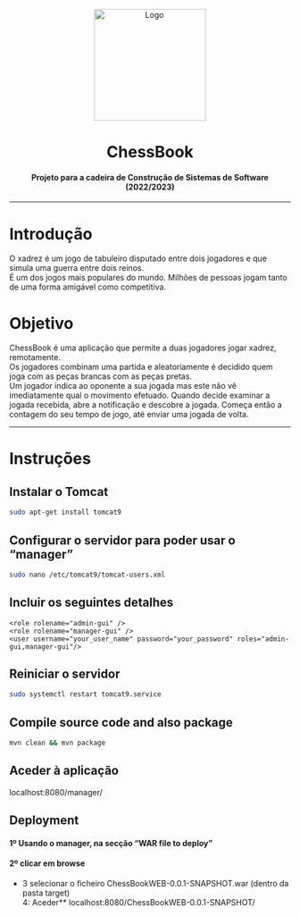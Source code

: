 <p align="center">
    <img src="https://encrypted-tbn0.gstatic.com/images?q=tbn:ANd9GcSGF-bBS1d--DM592E0LbOLxAuLU9AdUVgfvg&usqp=CAU" alt="Logo" width="200">
</p>

# <h1 align="center">ChessBook</h1>
<h4 align="center">Projeto para a cadeira de Construção de Sistemas de Software (2022/2023)</h4>

<hr>

# Introdução 
O xadrez é um jogo de tabuleiro disputado entre dois jogadores e que simula uma guerra entre dois reinos. <br>
É um dos jogos mais populares do mundo. Milhões de pessoas jogam tanto de uma forma amigável como competitiva. <br>  

# Objetivo
ChessBook é uma aplicação que permite a duas jogadores jogar xadrez, remotamente. <br>
Os jogadores combinam uma partida e aleatoriamente é decidido quem joga com as peças brancas com as peças pretas. <br>
Um jogador indica ao oponente a sua jogada mas este não vê imediatamente qual o movimento efetuado. Quando decide examinar a jogada recebida, abre a notificação e descobre a jogada. Começa então a contagem do seu tempo de jogo, até enviar uma jogada de volta.

<hr>

# Instruções   

## Instalar o Tomcat

```bash
sudo apt-get install tomcat9
```

## Configurar o servidor para poder usar o “manager”

```bash
sudo nano /etc/tomcat9/tomcat-users.xml
``` 

## Incluir os seguintes detalhes

```
<role rolename="admin-gui" />
<role rolename="manager-gui" />
<user username="your_user_name" password="your_password" roles="admin-gui,manager-gui"/> 
```
## Reiniciar o servidor

```bash
sudo systemctl restart tomcat9.service
```  
## Compile source code and also package

```bash
mvn clean && mvn package
```  
## Aceder à aplicação 

localhost:8080/manager/ 

## Deployment

#### 1º Usando o manager, na secção “WAR file to deploy” 
#### 2º clicar em browse 
- 3 selecionar o ficheiro ChessBookWEB-0.0.1-SNAPSHOT.war (dentro da pasta target)  
4: Aceder** localhost:8080/ChessBookWEB-0.0.1-SNAPSHOT/








